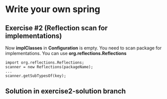 # Write your own spring
## Exercise #2 (Reflection scan for implementations)
Now __implClasses__ in __Configuration__ is empty. You need to scan package for implementations.
You can use __org.reflections.Reflections__ 
```
import org.reflections.Reflections;
scanner = new Reflections(packageName);
...
scanner.getSubTypesOf(key);
```
## Solution in __exercise2-solution__ branch